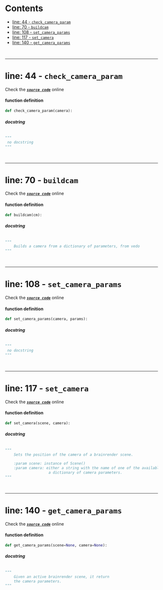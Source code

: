 



Contents
========

* [line: 44 - `check_camera_param`](#line-44---check_camera_param)
* [line: 70 - `buildcam`](#line-70---buildcam)
* [line: 108 - `set_camera_params`](#line-108---set_camera_params)
* [line: 117 - `set_camera`](#line-117---set_camera)
* [line: 140 - `get_camera_params`](#line-140---get_camera_params)


&nbsp;

--------
# line: 44 - `check_camera_param`
  
Check the [***``source code``***](https://github.com/BrancoLab/BrainRender/tree/brainglobeintegration/blob/master/brainrender/Utils/camera.py#L44) online
#### function definition


```python
def check_camera_param(camera):
```
##### docstring
  


```python

"""
 no docstring 
"""
```

&nbsp;

--------
# line: 70 - `buildcam`
  
Check the [***``source code``***](https://github.com/BrancoLab/BrainRender/tree/brainglobeintegration/blob/master/brainrender/Utils/camera.py#L70) online
#### function definition


```python
def buildcam(cm):
```
##### docstring
  


```python

"""
    Builds a camera from a dictionary of parameters, from vedo
"""
```

&nbsp;

--------
# line: 108 - `set_camera_params`
  
Check the [***``source code``***](https://github.com/BrancoLab/BrainRender/tree/brainglobeintegration/blob/master/brainrender/Utils/camera.py#L108) online
#### function definition


```python
def set_camera_params(camera, params):
```
##### docstring
  


```python

"""
 no docstring 
"""
```

&nbsp;

--------
# line: 117 - `set_camera`
  
Check the [***``source code``***](https://github.com/BrancoLab/BrainRender/tree/brainglobeintegration/blob/master/brainrender/Utils/camera.py#L117) online
#### function definition


```python
def set_camera(scene, camera):
```
##### docstring
  


```python

"""
    Sets the position of the camera of a brainrender scene.
    
    :param scene: instance of Scene()
    :param camera: either a string with the name of one of the available cameras, or
                    a dictionary of camera parameters. 
"""
```

&nbsp;

--------
# line: 140 - `get_camera_params`
  
Check the [***``source code``***](https://github.com/BrancoLab/BrainRender/tree/brainglobeintegration/blob/master/brainrender/Utils/camera.py#L140) online
#### function definition


```python
def get_camera_params(scene=None, camera=None):
```
##### docstring
  


```python

"""
    Given an active brainrender scene, it return
    the camera parameters. 
"""
```